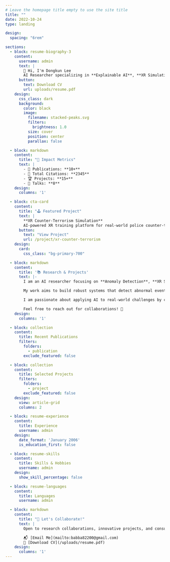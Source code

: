 ```yaml
---
# Leave the homepage title empty to use the site title
title: ""
date: 2022-10-24
type: landing

design:
  spacing: "6rem"

sections:
  - block: resume-biography-3
    content:
      username: admin
      text: |
        👋 Hi, I'm Dongkun Lee  
        AI Researcher specializing in **Explainable AI**, **XR Simulation**, and **Multimodal Learning**.
      button:
        text: Download CV
        url: uploads/resume.pdf
    design:
      css_class: dark
      background:
        color: black
        image:
          filename: stacked-peaks.svg
          filters:
            brightness: 1.0
          size: cover
          position: center
          parallax: false

  - block: markdown
    content:
      title: "🚀 Impact Metrics"
      text: |
        - 📄 Publications: **10+**
        - 📑 Total Citations: **2345**
        - 🏆 Projects: **15+**
        - 🎤 Talks: **8**
    design:
      columns: '1'

  - block: cta-card
    content:
      title: "🕹️ Featured Project"
      text: |
        **XR Counter-Terrorism Simulation**  
        AI-powered XR training platform for real-world police counter-terrorism.
      button:
        text: "View Project"
        url: /project/xr-counter-terrorism
    design:
      card:
        css_class: "bg-primary-700"

  - block: markdown
    content:
      title: '📚 Research & Projects'
      text: |-
        I am an AI researcher focusing on **Anomaly Detection**, **XR Simulation**, and **Generative AI for Content Creation**.  

        My work aims to build robust systems that detect abnormal events in complex environments, such as autonomous driving scenarios and industrial applications. I also explore XR-based training platforms and develop generative models to create interactive content for virtual simulations and educational tools.  

        I am passionate about applying AI to real-world challenges by combining multimodal data, immersive technologies, and creative automation.  

        Feel free to reach out for collaborations! 🤝
    design:
      columns: '1'

  - block: collection
    content:
      title: Recent Publications
      filters:
        folders:
          - publication
        exclude_featured: false

  - block: collection
    content:
      title: Selected Projects
      filters:
        folders:
          - project
        exclude_featured: false
    design:
      view: article-grid
      columns: 2

  - block: resume-experience
    content:
      title: Experience
      username: admin
    design:
      date_format: 'January 2006'
      is_education_first: false

  - block: resume-skills
    content:
      title: Skills & Hobbies
      username: admin
    design:
      show_skill_percentage: false

  - block: resume-languages
    content:
      title: Languages
      username: admin

  - block: markdown
    content:
      title: "🤝 Let's Collaborate!"
      text: |
        Open to research collaborations, innovative projects, and consulting opportunities.

        📬 [Email Me](mailto:babba82200@gmail.com)  
        📄 [Download CV](/uploads/resume.pdf)
    design:
      columns: '1'
---
```

